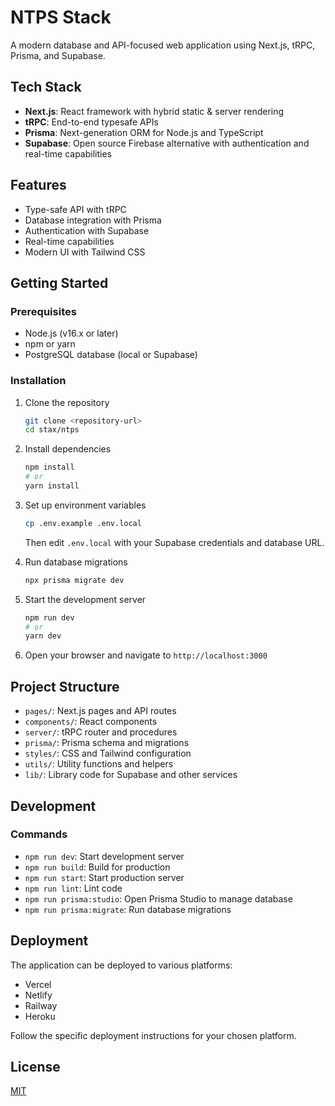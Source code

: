 # NTPS Stack

A modern database and API-focused web application using Next.js, tRPC, Prisma, and Supabase.

## Tech Stack

- **Next.js**: React framework with hybrid static & server rendering
- **tRPC**: End-to-end typesafe APIs
- **Prisma**: Next-generation ORM for Node.js and TypeScript
- **Supabase**: Open source Firebase alternative with authentication and real-time capabilities

## Features

- Type-safe API with tRPC
- Database integration with Prisma
- Authentication with Supabase
- Real-time capabilities
- Modern UI with Tailwind CSS

## Getting Started

### Prerequisites

- Node.js (v16.x or later)
- npm or yarn
- PostgreSQL database (local or Supabase)

### Installation

1. Clone the repository
   ```bash
   git clone <repository-url>
   cd stax/ntps
   ```

2. Install dependencies
   ```bash
   npm install
   # or
   yarn install
   ```

3. Set up environment variables
   ```bash
   cp .env.example .env.local
   ```
   Then edit `.env.local` with your Supabase credentials and database URL.

4. Run database migrations
   ```bash
   npx prisma migrate dev
   ```

5. Start the development server
   ```bash
   npm run dev
   # or
   yarn dev
   ```

6. Open your browser and navigate to `http://localhost:3000`

## Project Structure

- `pages/`: Next.js pages and API routes
- `components/`: React components
- `server/`: tRPC router and procedures
- `prisma/`: Prisma schema and migrations
- `styles/`: CSS and Tailwind configuration
- `utils/`: Utility functions and helpers
- `lib/`: Library code for Supabase and other services

## Development

### Commands

- `npm run dev`: Start development server
- `npm run build`: Build for production
- `npm run start`: Start production server
- `npm run lint`: Lint code
- `npm run prisma:studio`: Open Prisma Studio to manage database
- `npm run prisma:migrate`: Run database migrations

## Deployment

The application can be deployed to various platforms:

- Vercel
- Netlify
- Railway
- Heroku

Follow the specific deployment instructions for your chosen platform.

## License

[MIT](LICENSE)
